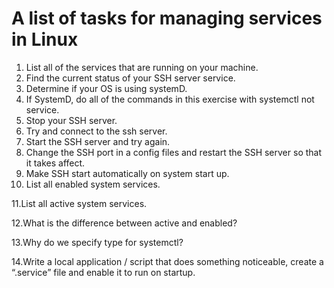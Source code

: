 # A list of tasks for managing services in Linux #

1. List all of the services that are running on your machine.
2. Find the current status of your SSH server service.
3. Determine if your OS is using systemD.
4. If SystemD, do all of the commands in this exercise with systemctl not service.
5. Stop your SSH server.
6. Try and connect to the ssh server.
7. Start the SSH server and try again.
8. Change the SSH port in a config files and restart the SSH server so that it takes affect.
9. Make SSH start automatically on system start up.
10. List all enabled system services.

11.List all active system services.

12.What is the difference between active and enabled?

13.Why do we specify type for systemctl?

14.Write a local application / script that does something noticeable, create a “.service” file and enable it to run on startup.
